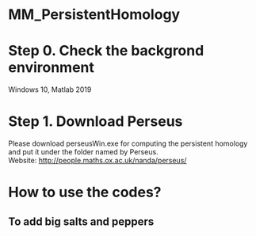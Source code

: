 # MM_PersistentHomology

# Step 0. Check the backgrond environment
Windows 10, Matlab 2019

# Step 1. Download Perseus
Please download perseusWin.exe for computing the persistent homology and put it under the folder named by Perseus.  
Website: http://people.maths.ox.ac.uk/nanda/perseus/

# How to use the codes?

## To add big salts and peppers
